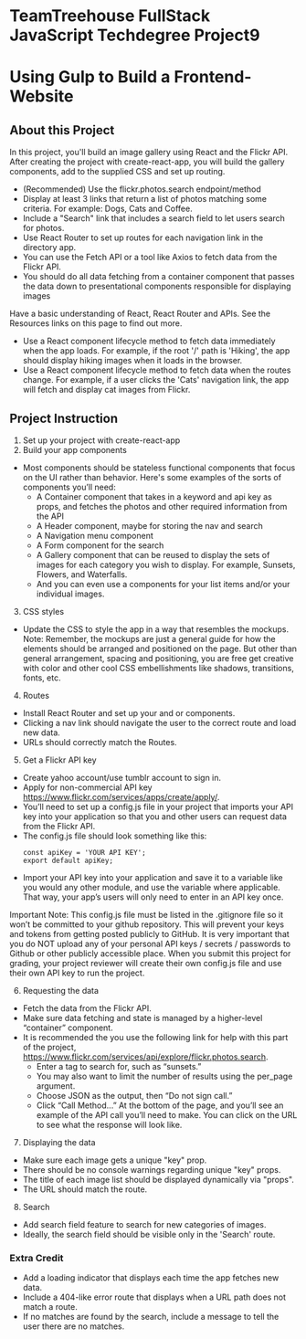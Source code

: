 # TeamTreehouse FullStack JavaScript Techdegree Project9
# Using Gulp to Build a Frontend-Website

## About this Project

In this project, you'll build an image gallery using React and the Flickr API. After creating the project with create-react-app, you will build the gallery components, add to the supplied CSS and set up routing.

- (Recommended) Use the flickr.photos.search endpoint/method
- Display at least 3 links that return a list of photos matching some criteria. For example: Dogs, Cats and Coffee.
- Include a "Search" link that includes a search field to let users search for photos.
- Use React Router to set up routes for each navigation link in the directory app.
- You can use the Fetch API or a tool like Axios to fetch data from the Flickr API.
- You should do all data fetching from a container component that passes the data down to presentational components responsible for displaying images

Have a basic understanding of React, React Router and APIs. See the Resources links on this page to find out more.
- Use a React component lifecycle method to fetch data immediately when the app loads. For example, if the root '/' path is 'Hiking', the app should display hiking images when it loads in the browser.
- Use a React component lifecycle method to fetch data when the routes change. For example, if a user clicks the 'Cats' navigation link, the app will fetch and display cat images from Flickr.

## Project Instruction

1. Set up your project with create-react-app
2. Build your app components
  - Most components should be stateless functional components that focus on the UI rather than behavior. Here's some examples of the sorts of components you’ll need:
    - A Container component that takes in a keyword and api key as props, and fetches the photos and other required information from the API
    - A Header component, maybe for storing the nav and search
    - A Navigation menu component
    - A Form component for the search
    - A Gallery component that can be reused to display the sets of images for each category you wish to display. For example, Sunsets, Flowers, and Waterfalls.
    - And you can even use a components for your list items and/or your individual images.
3. CSS styles
  - Update the CSS to style the app in a way that resembles the mockups.
Note: Remember, the mockups are just a general guide for how the elements should be arranged and positioned on the page. But other than general arrangement, spacing and positioning, you are free get creative with color and other cool CSS embellishments like shadows, transitions, fonts, etc.

4. Routes
  - Install React Router and set up your <Route> and <Link> or <NavLink> components.
  - Clicking a nav link should navigate the user to the correct route and load new data.
  - URLs should correctly match the Routes.

5. Get a Flickr API key
  - Create yahoo account/use tumblr account to sign in.
  - Apply for non-commercial API key https://www.flickr.com/services/apps/create/apply/.
  - You’ll need to set up a config.js file in your project that imports your API key into your application so that you and other users can request data from the Flickr API.
  - The config.js file should look something like this:
    ```
    const apiKey = 'YOUR API KEY';
    export default apiKey;
    ```
  - Import your API key into your application and save it to a variable like you would any other module, and use the variable where applicable. That way, your app’s users will only need to enter in an API key once.

Important Note: This config.js file must be listed in the .gitignore file so it won’t be committed to your github repository. This will prevent your keys and tokens from getting posted publicly to GitHub. It is very important that you do NOT upload any of your personal API keys / secrets / passwords to Github or other publicly accessible place. When you submit this project for grading, your project reviewer will create their own config.js file and use their own API key to run the project.

6. Requesting the data
  - Fetch the data from the Flickr API.
  - Make sure data fetching and state is managed by a higher-level “container” component.
  - It is recommended the you use the following link for help with this part of the project, https://www.flickr.com/services/api/explore/flickr.photos.search.
    - Enter a tag to search for, such as “sunsets.”
    - You may also want to limit the number of results using the per_page argument.
    - Choose JSON as the output, then “Do not sign call.”
    - Click “Call Method...” At the bottom of the page, and you’ll see an example of the API call you’ll need to make. You can click on the URL to see what the response will look like.

7. Displaying the data
  - Make sure each image gets a unique "key" prop.
  - There should be no console warnings regarding unique "key" props.
  - The title of each image list should be displayed dynamically via "props".
  - The URL should match the route.

8. Search
  - Add search field feature to search for new categories of images.
  - Ideally, the search field should be visible only in the 'Search' route.

### Extra Credit
- Add a loading indicator that displays each time the app fetches new data.
- Include a 404-like error route that displays when a URL path does not match a route.
- If no matches are found by the search, include a message to tell the user there are no matches.